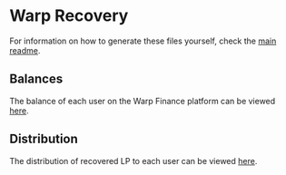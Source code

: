 # Warp Recovery

For information on how to generate these files yourself, check the [main readme](../README.md).

## Balances

The balance of each user on the Warp Finance platform can be viewed [here](./balances-11479000.json).

## Distribution

The distribution of recovered LP to each user can be viewed [here](./distribution-11487350-corrected.csv).